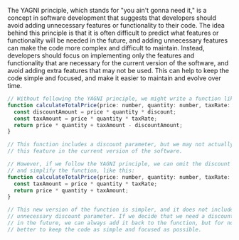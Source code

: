 
The YAGNI principle, which stands for "you ain't gonna need it," is a concept in software development that suggests that developers should avoid adding unnecessary features or functionality to their code. The idea behind this principle is that it is often difficult to predict what features or functionality will be needed in the future, and adding unnecessary features can make the code more complex and difficult to maintain. Instead, developers should focus on implementing only the features and functionality that are necessary for the current version of the software, and avoid adding extra features that may not be used. This can help to keep the code simple and focused, and make it easier to maintain and evolve over time.

```js
// Without following the YAGNI principle, we might write a function like this:
function calculateTotalPrice(price: number, quantity: number, taxRate: number, discount: number): number {
  const discountAmount = price * quantity * discount;
  const taxAmount = price * quantity * taxRate;
  return price * quantity + taxAmount - discountAmount;
}

// This function includes a discount parameter, but we may not actually need
// this feature in the current version of the software.

// However, if we follow the YAGNI principle, we can omit the discount parameter
// and simplify the function, like this:
function calculateTotalPrice(price: number, quantity: number, taxRate: number): number {
  const taxAmount = price * quantity * taxRate;
  return price * quantity + taxAmount;
}

// This new version of the function is simpler, and it does not include the
// unnecessary discount parameter. If we decide that we need a discount feature
// in the future, we can always add it back to the function, but for now it is
// better to keep the code as simple and focused as possible.
```
